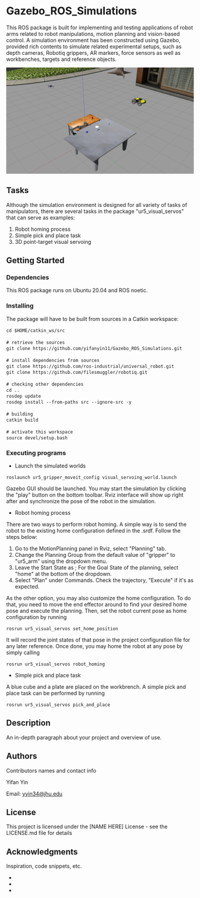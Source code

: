 # Gazebo_ROS_Simulations
This ROS package is built for implementing and testing applications of robot arms related to robot manipulations, motion planning and vision-based control. A simulation environment has been constructed using Gazebo, provided rich contents to simulate related experimental setups, such as depth cameras, Robotiq grippers, AR markers, force sensors as well as workbenches, targets and reference objects.

![alt text](https://github.com/yifanyin11/Gazebo_ROS_Simulations/blob/main/repo_data/example.jpg?raw=true)

## Tasks
Although the simulation environment is designed for all variety of tasks of manipulators, there are several tasks in the package "ur5_visual_servos" that can serve as examples:

1. Robot homing process
2. Simple pick and place task
3. 3D point-target visual servoing

## Getting Started

### Dependencies

This ROS package runs on Ubuntu 20.04 and ROS noetic.

### Installing

The package will have to be built from sources in a Catkin workspace:
```
cd $HOME/catkin_ws/src

# retrieve the sources
git clone https://github.com/yifanyin11/Gazebo_ROS_Simulations.git

# install dependencies from sources
git clone https://github.com/ros-industrial/universal_robot.git
git clone https://github.com/filesmuggler/robotiq.git

# checking other dependencies
cd ..
rosdep update
rosdep install --from-paths src --ignore-src -y

# building
catkin build

# activate this workspace
source devel/setup.bash
```

### Executing programs

* Launch the simulated worlds
```
roslaunch ur5_gripper_moveit_config visual_servoing_world.launch
```
Gazebo GUI should be launched. You may start the simulation by clicking the "play" button on the bottom toolbar. Rviz interface will show up right after and synchronize the pose of the robot in the simulation.

* Robot homing process

There are two ways to perform robot homing. A simple way is to send the robot to the existing home configuration defined in the .srdf. Follow the steps below:

1. Go to the MotionPlanning panel in Rviz, select "Planning" tab.
2. Change the Planning Group from the default value of "gripper" to "ur5_arm" using the dropdown menu.
3. Leave the Start State as <current>; For the Goal State of the planning, select "home" at the bottom of the dropdown. 
4. Select "Plan" under Commands. Check the trajectory, "Execute" if it's as expected.
  
As the other option, you may also customize the home configuration. To do that, you need to move the end effector around to find your desired home pose and execute the planning. Then, set the robot current pose as home configuration by running
```
rosrun ur5_visual_servos set_home_position
```
It will record the joint states of that pose in the project configuration file for any later reference. Once done, you may home the robot at any pose by simply calling
```
rosrun ur5_visual_servos robot_homing
```

* Simple pick and place task

A blue cube and a plate are placed on the workbrench. A simple pick and place task can be performed by running

```
rosrun ur5_visual_servos pick_and_place
```
  
## Description

An in-depth paragraph about your project and overview of use.


## Authors

Contributors names and contact info

Yifan Yin

Email: [yyin34@jhu.edu](yyin34@jhu.edu)

## License

This project is licensed under the [NAME HERE] License - see the LICENSE.md file for details

## Acknowledgments

Inspiration, code snippets, etc.
* []()
* []()
* []()
